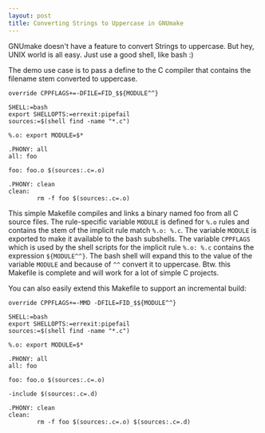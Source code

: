 ```yaml
---
layout: post
title: Converting Strings to Uppercase in GNUmake
---
```


GNUmake doesn't have a feature to convert Strings to uppercase. But hey, UNIX world is all easy. Just use a good shell, like bash :)

The demo use case is to pass a define to the C compiler that contains the filename stem converted to uppercase.

~~~
override CPPFLAGS+=-DFILE=FID_$${MODULE^^}

SHELL:=bash
export SHELLOPTS:=errexit:pipefail
sources:=$(shell find -name "*.c")

%.o: export MODULE=$*

.PHONY: all
all: foo

foo: foo.o $(sources:.c=.o)

.PHONY: clean
clean:
        rm -f foo $(sources:.c=.o)
~~~

This simple Makefile compiles and links a binary named foo from all C source files.
The rule-specific variable `MODULE` is defined for `%.o` rules and contains the stem of the implicit rule match `%.o: %.c`.
The variable `MODULE` is exported to make it available to the bash subshells.
The variable `CPPFLAGS` which is used by the shell scripts for the implicit rule `%.o: %.c` contains the expression `${MODULE^^}`.
The bash shell will expand this to the value of the variable `MODULE` and because of `^^` convert it to uppercase.
Btw. this Makefile is complete and will work for a lot of simple C projects.

You can also easily extend this Makefile to support an incremental build:

~~~
override CPPFLAGS+=-MMD -DFILE=FID_$${MODULE^^}

SHELL:=bash
export SHELLOPTS:=errexit:pipefail
sources:=$(shell find -name "*.c")

%.o: export MODULE=$*

.PHONY: all
all: foo

foo: foo.o $(sources:.c=.o)

-include $(sources:.c=.d)

.PHONY: clean
clean:
        rm -f foo $(sources:.c=.o) $(sources:.c=.d)
~~~


